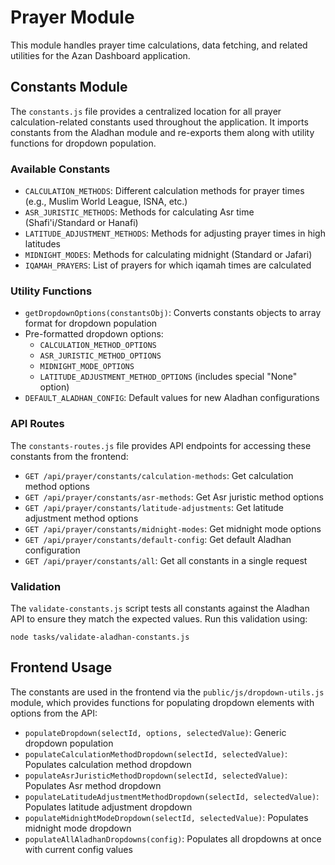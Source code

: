 # Prayer Module

This module handles prayer time calculations, data fetching, and related utilities for the Azan Dashboard application.

## Constants Module

The `constants.js` file provides a centralized location for all prayer calculation-related constants used throughout the application. It imports constants from the Aladhan module and re-exports them along with utility functions for dropdown population.

### Available Constants

- `CALCULATION_METHODS`: Different calculation methods for prayer times (e.g., Muslim World League, ISNA, etc.)
- `ASR_JURISTIC_METHODS`: Methods for calculating Asr time (Shafi'i/Standard or Hanafi)
- `LATITUDE_ADJUSTMENT_METHODS`: Methods for adjusting prayer times in high latitudes
- `MIDNIGHT_MODES`: Methods for calculating midnight (Standard or Jafari)
- `IQAMAH_PRAYERS`: List of prayers for which iqamah times are calculated

### Utility Functions

- `getDropdownOptions(constantsObj)`: Converts constants objects to array format for dropdown population
- Pre-formatted dropdown options:
  - `CALCULATION_METHOD_OPTIONS`
  - `ASR_JURISTIC_METHOD_OPTIONS` 
  - `MIDNIGHT_MODE_OPTIONS`
  - `LATITUDE_ADJUSTMENT_METHOD_OPTIONS` (includes special "None" option)
- `DEFAULT_ALADHAN_CONFIG`: Default values for new Aladhan configurations

### API Routes

The `constants-routes.js` file provides API endpoints for accessing these constants from the frontend:

- `GET /api/prayer/constants/calculation-methods`: Get calculation method options
- `GET /api/prayer/constants/asr-methods`: Get Asr juristic method options
- `GET /api/prayer/constants/latitude-adjustments`: Get latitude adjustment method options
- `GET /api/prayer/constants/midnight-modes`: Get midnight mode options
- `GET /api/prayer/constants/default-config`: Get default Aladhan configuration
- `GET /api/prayer/constants/all`: Get all constants in a single request

### Validation

The `validate-constants.js` script tests all constants against the Aladhan API to ensure they match the expected values. Run this validation using:

```
node tasks/validate-aladhan-constants.js
```

## Frontend Usage

The constants are used in the frontend via the `public/js/dropdown-utils.js` module, which provides functions for populating dropdown elements with options from the API:

- `populateDropdown(selectId, options, selectedValue)`: Generic dropdown population
- `populateCalculationMethodDropdown(selectId, selectedValue)`: Populates calculation method dropdown
- `populateAsrJuristicMethodDropdown(selectId, selectedValue)`: Populates Asr method dropdown
- `populateLatitudeAdjustmentMethodDropdown(selectId, selectedValue)`: Populates latitude adjustment dropdown
- `populateMidnightModeDropdown(selectId, selectedValue)`: Populates midnight mode dropdown
- `populateAllAladhanDropdowns(config)`: Populates all dropdowns at once with current config values 